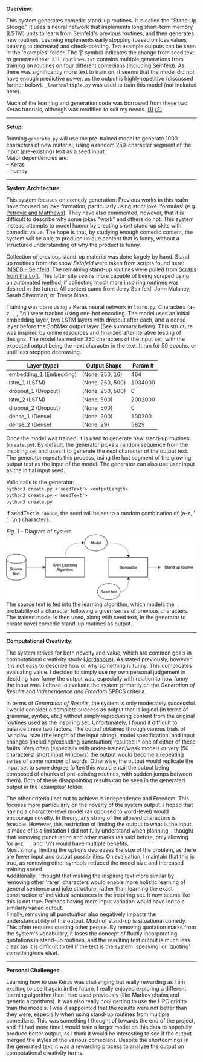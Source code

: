 **Overview**: 

This system generates comedic stand-up routines. It is called the "Stand Up Stooge." It uses a neural network that implements long short-term memory (LSTM) units to learn from Seinfeld's previous routines, and then generates new routines. Learning implements early stopping (based on loss values ceasing to decrease) and check-pointing. Ten example outputs can be seen in the 'examples' folder. The '|' symbol indicates the change from seed text to generated text. 
`all_routines.txt` contains multiple generations from training on routines on four different comedians (including Seinfeld). As there was significantly more text to train on, it seems that the model did not have enough predictive power, as the output is highly repetitive (discussed further below). `_learnMultiple.py` was used to train this model (not included here).

Much of the learning and generation code was borrowed from these two Keras tutorials, although was modified to suit my needs. [(1)](https://www.analyticsvidhya.com/blog/2018/03/text-generation-using-python-nlp/) [(2)](https://machinelearningmastery.com/how-to-develop-a-word-level-neural-language-model-in-keras/)

---

**Setup**:

Running `generate.py` will use the pre-trained model to generate 1000 characters of new material, using a random 250-character segment of the input (pre-existing) text as a seed input.  
Major dependencies are:  
– Keras  
– numpy

---

**System Architecture**:

This system focuses on comedy generation. Previous works in this realm have focused on joke formation, particularly using strict joke 'formulas' (e.g. [Petrovic and Matthews](http://www.aclweb.org/anthology/P13-2041)). They have also commented, however, that it is difficult to describe why some jokes "work" and others do not. This system instead attempts to model humor by creating short stand-up skits with comedic value. The hope is that, by studying enough comedic content, the system will be able to produce unique content that is funny, without a structured understanding of why the product is funny.

Collection of previous stand-up material was done largely by hand. Stand up routines from the show *Seinfeld* were taken from scripts found here: [IMSDB – Seinfeld](https://www.imsdb.com/TV/Seinfeld.html). The remaining stand-up routines were pulled from [Scraps from the Loft](https://scrapsfromtheloft.com/tag/stand-up-transcripts/). This latter site seems more capable of being scraped using an automated method, if collecting much more inspiring routines was desired in the future.
All content came from Jerry Seinfeld, John Mulaney, Sarah Silverman, or Trevor Noah.

Training was done using a Keras neural network in `learn.py`. Characters (a-z, ' ', '\n') were tracked using one-hot encoding. The model uses an initial embedding layer, two LSTM layers with dropout after each, and a dense layer before the SoftMax output layer (See summary below). This structure was inspired by online resources and finalized after iterative testing of designs. The model learned on 250 characters of the input set, with the expected output being the next character in the text. It ran for 50 epochs, or until loss stopped decreasing.

| Layer (type)            | Output Shape     | Param # |
|-------------------------|------------------|---------|
| embedding_1 (Embedding) | (None, 250, 16)  | 464     |
| lstm_1 (LSTM)           | (None, 250, 500) | 1034000 |
| dropout_1 (Dropout)     | (None, 250, 500) | 0       |
| lstm_2 (LSTM)           | (None, 500)      | 2002000 |
| dropout_2 (Dropout)     | (None, 500)      | 0       |
| dense_1 (Dense)         | (None, 200)      | 100200  |
| dense_2 (Dense)         | (None, 29)       | 5829    |

Once the model was trained, it is used to generate new stand-up routines (`create.py`). By default, the generator picks a random sequence from the inspiring set and uses it to generate the next character of the output text. The generator repeats this process, using the last segment of the growing output text as the input of the model. The generator can also use user input as the initial input seed.

Valid calls to the generator:  
`python3 create.py <'seedText'> <outputLength>`  
`python3 create.py <'seedText'>`  
`python3 create.py`

If seedText is `random`, the seed will be set to a random combination of (a-z, ' ', '\n') characters.

*Fig. 1* – Diagram of system
![Figure 1, diagram of system](/structure.png "System Diagram")
The source text is fed into the learning algorithm, which models the probability of a character following a given series of previous characters. The trained model is then used, along with seed text, in the generator to create novel comedic stand-up routines as output. 

---

**Computational Creativity**:

The system strives for both novelty and value, which are common goals in computational creativity study ([Jordanous](https://link.springer.com/article/10.1007/s12559-012-9156-1)). As stated previously, however, it is not easy to describe how or why something is funny. This complicates evaluating value. I decided to simply use my own personal judgement in deciding how funny the output was, especially with relation to how funny the input was. I chose to evaluate the system primarily on the *Generation of Results* and *Independence and Freedom* SPECS criteria.

In terms of *Generation of Results*, the system is only moderately successful. I would consider a complete success as output that is logical (in terms of grammar, syntax, etc.) without simply reproducing content from the original routines used as the inspiring set. Unfortunately, I found it difficult to balance these two factors. The output obtained through various trials of 'window' size (the length of the input string), model specification, and input changes (including/excluding punctuation) resulted in one of either of these faults. Very often (especially with under-trained/weak models or very (50 characters) short input windows) the output would become a repeating series of some number of words. Otherwise, the output would replicate the input set to some degree (often this would entail the output being composed of chunks of pre-existing routines, with sudden jumps between them). Both of these disappointing results can be seen in the generated output in the 'examples' folder.

The other criteria I set out to achieve is Independence and Freedom. This focuses more particularly on the novelty of the system output. I hoped that having a character-level model (as opposed to word-level) would encourage novelty. In theory, any string of the allowed characters is feasible. However, this restriction of limiting the output to what is the input is made of is a limitation I did not fully understand when planning. I thought that removing punctuation and other marks (as said before, only allowing for a-z, ' ', and '\n') would have multiple benefits.  
Most simply, limiting the options decreases the size of the problem, as there are fewer input and output possibilities. On evaluation, I maintain that this is true, as removing other symbols reduced the model size and increased training speed.  
Additionally, I thought that making the inspiring text more similar by removing other 'rarer' characters would enable more holistic learning of general sentence and joke structure, rather than learning the exact construction of individual sentences in the inspiring set. It now seems like this is not true. Perhaps having more input variation would have led to a similarly varied output.  
Finally, removing all punctuation also negatively impacts the understandability of the output. Much of stand-up is situational comedy. This often requires quoting other people. By removing quotation marks from the system's vocabulary, it loses the concept of fluidly incorporating quotations in stand-up routines, and the resulting text output is much less clear (as it is difficult to tell if the text is the system 'speaking' or 'quoting' something/one else).

---

**Personal Challenges**:

Learning how to use Keras was challenging but really rewarding as I am exciting to use it again in the future. I really enjoyed exploring a different learning algorithm than I had used previously (like Markov chains and genetic algorithms). It was also really cool getting to use the HPC grid to train the models. I was disappointed that the results were not better than they were, especially when using stand-up routines from multiple comedians. This was something I thought of towards the end of the project, and if I had more time I would train a larger model on this data to hopefully produce better output, as I think it would be interesting to see if the output merged the styles of the various comedians. Despite the shortcomings in the generated text, it was a rewarding process to analyze the output on computational creativity terms.